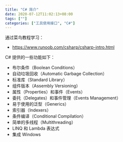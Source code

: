 ```yaml
---
title: "C# 简介"
date: 2020-07-12T11:02:13+08:00
tags: [""]
categories: ["工具使用接口", "C#"]
---
```



通过菜鸟教程学习：

- https://www.runoob.com/csharp/csharp-intro.html

C# 提供的一些功能如下：

- 布尔条件（Boolean Conditions）
- 自动垃圾回收（Automatic Garbage Collection）
- 标准库（Standard Library）
- 组件版本（Assembly Versioning）
- 属性（Properties）和事件（Events）
- 委托（Delegates）和事件管理（Events Management）
- 易于使用的泛型（Generics）
- 索引器（Indexers）
- 条件编译（Conditional Compilation）
- 简单的多线程（Multithreading）
- LINQ 和 Lambda 表达式
- 集成 Windows


